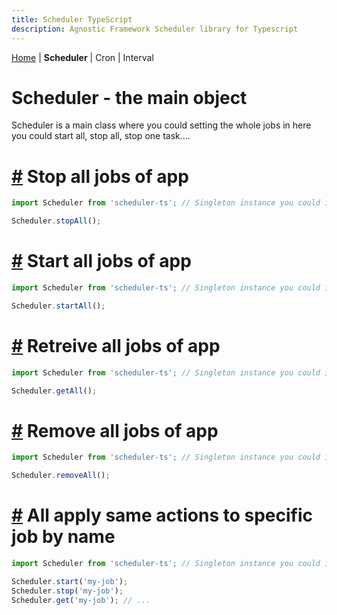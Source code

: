 ```yaml
---
title: Scheduler TypeScript
description: Agnostic Framework Scheduler library for Typescript
---
```

[Home](../index.md) | **Scheduler** | Cron | Interval


# Scheduler - the main object

Scheduler is a main class where you could setting the whole jobs in here you could start all, stop all, stop one task....

# [#](#stop-all-jobs) Stop all jobs of app

```Typescript
import Scheduler from 'scheduler-ts'; // Singleton instance you could invoker what ever you want!!

Scheduler.stopAll();
```
# [#](#start-all-jobs) Start all jobs of app

```Typescript
import Scheduler from 'scheduler-ts'; // Singleton instance you could invoker what ever you want!!

Scheduler.startAll();
```

# [#](#retrieve-all-jobs-of-app) Retreive all jobs of app

```Typescript
import Scheduler from 'scheduler-ts'; // Singleton instance you could invoker what ever you want!!

Scheduler.getAll();
```
# [#](#remove-all-jobs-of-app) Remove all jobs of app

```Typescript
import Scheduler from 'scheduler-ts'; // Singleton instance you could invoker what ever you want!!

Scheduler.removeAll();
```
# [#](#all-apply-same-actions-to-specific-job-by-name) All apply same actions to specific job by name

```Typescript
import Scheduler from 'scheduler-ts'; // Singleton instance you could invoker what ever you want!!

Scheduler.start('my-job');
Scheduler.stop('my-job');
Scheduler.get('my-job'); // ...
```